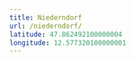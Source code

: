 ```yaml
---
title: Niederndorf
url: /niederndorf/
latitude: 47.862492100000004
longitude: 12.577320100000001
---
```

